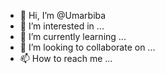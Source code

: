 - 👋 Hi, I’m @Umarbiba
- 👀 I’m interested in ...
- 🌱 I’m currently learning ...
- 💞️ I’m looking to collaborate on ...
- 📫 How to reach me ...

<!---
Umarbiba/Umarbiba is a ✨ special ✨ repository because its `README.md` (this file) appears on your GitHub profile.
You can click the Preview link to take a look at your changes.
--->
